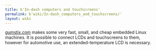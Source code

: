 ```yaml
---
title: b'In-dash computers and touchscreens'
permalink: b'wiki/In-dash_computers_and_touchscreens/'
layout: wiki
---
```


[gumstix.com](http://www.gumstix.com) makes some very fast, small, and
cheap embedded Linux machines. It is possible to connect LCDs and
touchscreens to them, however for automotive use, an
extended-temperature LCD is necessary.
